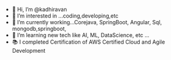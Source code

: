 - 👋 Hi, I’m @kadhiravan
- 👀 I’m interested in ...coding,developing,etc
- 🌱 I’m currently  working...Corejava, SpringBoot, Angular, Sql, mongodb,springboot,
- 💞️ I’m learning new tech like AI, ML, DataScience, etc ...
- 📚 I completed Certification of AWS Certified Cloud and Agile Development


<!---
kadhirmac/kadhirmac is a ✨ special ✨ repository because its `README.md` (this file) appears on your GitHub profile.
You can click the Preview link to take a look at your changes.
--->
